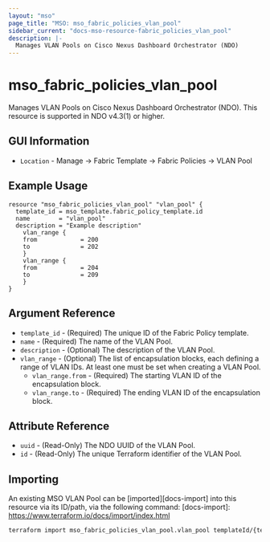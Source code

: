 ```yaml
---
layout: "mso"
page_title: "MSO: mso_fabric_policies_vlan_pool"
sidebar_current: "docs-mso-resource-fabric_policies_vlan_pool"
description: |-
  Manages VLAN Pools on Cisco Nexus Dashboard Orchestrator (NDO)
---
```




# mso_fabric_policies_vlan_pool #

Manages VLAN Pools on Cisco Nexus Dashboard Orchestrator (NDO). This resource is supported in NDO v4.3(1) or higher.

## GUI Information ##

* `Location` - Manage -> Fabric Template -> Fabric Policies -> VLAN Pool

## Example Usage ##

```hcl
resource "mso_fabric_policies_vlan_pool" "vlan_pool" {
  template_id = mso_template.fabric_policy_template.id
  name        = "vlan_pool"
  description = "Example description"
	vlan_range {
    from            = 200
    to              = 202
	}
	vlan_range {
    from            = 204
    to              = 209
	}
}
```

## Argument Reference ##

* `template_id` - (Required) The unique ID of the Fabric Policy template.
* `name` - (Required) The name of the VLAN Pool.
* `description` - (Optional) The description of the VLAN Pool.
* `vlan_range` - (Optional) The list of encapsulation blocks, each defining a range of VLAN IDs. At least one must be set when creating a VLAN Pool.
  * `vlan_range.from` - (Required) The starting VLAN ID of the encapsulation block.
  * `vlan_range.to` - (Required) The ending VLAN ID of the encapsulation block.

## Attribute Reference ##

* `uuid` - (Read-Only) The NDO UUID of the VLAN Pool.
* `id` - (Read-Only) The unique Terraform identifier of the VLAN Pool.

## Importing ##

An existing MSO VLAN Pool can be [imported][docs-import] into this resource via its ID/path, via the following command: [docs-import]: <https://www.terraform.io/docs/import/index.html>

```bash
terraform import mso_fabric_policies_vlan_pool.vlan_pool templateId/{template_id}/VlanPool/{name}
```
